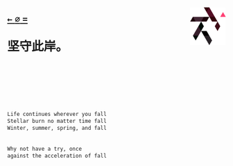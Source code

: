 <h1>
  <div align=center>
    <p align=left>
      <sub>
        <a href="https://github.com">
          <code>←</code>
        </a>
      </sub>
      <sub>
        <a href="https://github.com/KrLite?tab=repositories">
          <code>⌀</code>
        </a>
      </sub>
      <sub>
        <a href="https://github.com/KrLite/BrokenThoughts">
          <code>=</code>
        </a>
      </sub>
      <picture>
        <source media="(prefers-color-scheme: dark)" srcset="/artwork/logo/Kr-Simplified-Light.png?raw=true" />
        <img align=right height=87 src="/artwork/logo/Kr-Simplified-Dark.png?raw=true" />
      </picture>
    </p>
    <p align=left>
      坚守此岸。
    </p>
  </div>
  <br />
</h1>

<p>
  <br />
  <br />
</p>

```
Life continues wherever you fall
Stellar burn no matter time fall
Winter, summer, spring, and fall


Why not have a try, once
against the acceleration of fall
```
